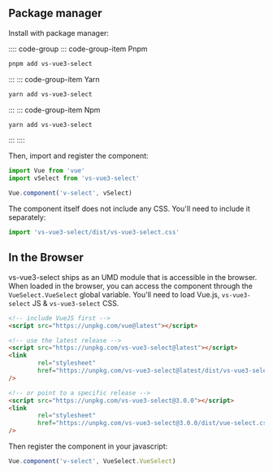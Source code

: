 ## Package manager

Install with package manager:

:::: code-group
::: code-group-item Pnpm
```bash
pnpm add vs-vue3-select
```
:::
::: code-group-item Yarn
```bash
yarn add vs-vue3-select
```
:::
::: code-group-item Npm
```bash
yarn add vs-vue3-select
```
:::
::::

Then, import and register the component:

```js
import Vue from 'vue'
import vSelect from 'vs-vue3-select'

Vue.component('v-select', vSelect)
```

The component itself does not include any CSS. You'll need to include it
separately:

```js
import 'vs-vue3-select/dist/vs-vue3-select.css'
```

## In the Browser

vs-vue3-select ships as an UMD module that is accessible in the browser. When loaded
in the browser, you can access the component through the `VueSelect.VueSelect`
global variable. You'll need to load Vue.js, `vs-vue3-select` JS & `vs-vue3-select` CSS.

```html
<!-- include VueJS first -->
<script src="https://unpkg.com/vue@latest"></script>

<!-- use the latest release -->
<script src="https://unpkg.com/vs-vue3-select@latest"></script>
<link
        rel="stylesheet"
        href="https://unpkg.com/vs-vue3-select@latest/dist/vs-vue3-select.css"
/>

<!-- or point to a specific release -->
<script src="https://unpkg.com/vs-vue3-select@3.0.0"></script>
<link
        rel="stylesheet"
        href="https://unpkg.com/vs-vue3-select@3.0.0/dist/vue-select.css"
/>
```

Then register the component in your javascript:

```js
Vue.component('v-select', VueSelect.VueSelect)
```

<CodePen url="dJjzeP" />
